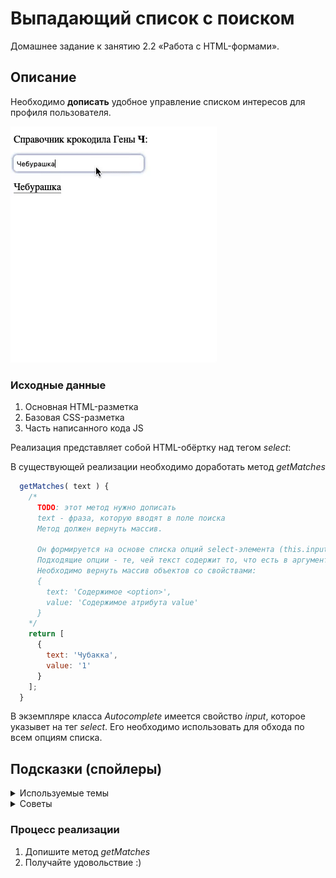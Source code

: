# Выпадающий список с поиском

Домашнее задание к занятию 2.2 «Работа с HTML-формами».

## Описание 

Необходимо __дописать__ удобное управление списком интересов для профиля пользователя.

![Demo](./demo.gif)

### Исходные данные

1. Основная HTML-разметка
2. Базовая CSS-разметка
3. Часть написанного кода JS

Реализация представляет собой HTML-обёртку над тегом *select*:

В существующей реализации необходимо доработать метод *getMatches*

```javascript
  getMatches( text ) {
    /*
      TODO: этот метод нужно дописать
      text - фраза, которую вводят в поле поиска
      Метод должен вернуть массив.

      Он формируется на основе списка опций select-элемента (this.input)
      Подходящие опции - те, чей текст содержит то, что есть в аргументе text
      Необходимо вернуть массив объектов со свойствами:
      {
        text: 'Содержимое <option>',
        value: 'Содержимое атрибута value'
      }
    */
    return [
      {
        text: 'Чубакка',
        value: '1'
      }
    ];
  }
```

В экземпляре класса *Autocomplete* имеется свойство *input*, которое указывет
на тег *select*. Его необходимо использовать для обхода по всем опциям списка.

## Подсказки (спойлеры)

<details>
<summary>Используемые темы</summary>

1. Свойство *options* тега *select*
2. Метод [*includes*](https://developer.mozilla.org/ru/docs/Web/JavaScript/Reference/Global_Objects/String/includes)

</details>

<details>
<summary>Советы</summary>

Для получения всех опций тега *select* достаточно обратиться к *this.input.options*

</details>


### Процесс реализации

1. Допишите метод *getMatches*
2. Получайте удовольствие :) 